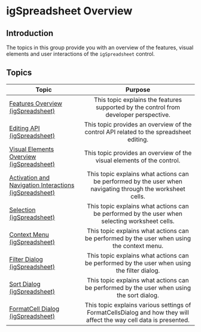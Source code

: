 ﻿<!--
|metadata|
{
    "fileName": "igspreadsheet-overview",
    "controlName": "igSpreadsheet",
    "tags": []
}
|metadata|
-->

# igSpreadsheet Overview

## Introduction

The topics in this group provide you with an overview of the features, visual elements and user interactions of the `igSpreadsheet` control.

## Topics

| Topic																		 									  | Purpose	     									|
| ------------- 																 									  |:-------------:									|
| [Features Overview (igSpreadsheet)](igspreadsheet-feature-overview.html)		 									  | This topic explains the features supported by the control from developer perspective.    |
| [Editing API (igSpreadsheet)](igspreadsheet-editing.html) 									                          | This topic provides an overview of the control API related to the spreadsheet editing.   	  | 
| [Visual Elements Overview (igSpreadsheet)](igspreadsheet-visual-elements.html) 									  | This topic provides an overview of the visual elements of the control.    	  | 
| [Activation and Navigation Interactions (igSpreadsheet)](igspreadsheet-activation-and-navigation-interactions.html) | This topic explains what actions can be performed by the user when navigating through the worksheet cells. |
| [Selection (igSpreadsheet)](igspreadsheet-selection.html)															  | This topic explains what actions can be performed by the user when selecting worksheet cells. |
| [Context Menu (igSpreadsheet)](igspreadsheet-context-menu)														  | This topic explains what actions can be performed by the user when using the context menu.	
| [Filter Dialog (igSpreadsheet)](igspreadsheet-filter-dialog)														  | This topic explains what actions can be performed by the user when using the filter dialog.			|		|
| [Sort Dialog (igSpreadsheet)](igspreadsheet-sort-dialog)														  	  | This topic explains what actions can be performed by the user when using the sort dialog.			|
 [FormatCell Dialog (igSpreadsheet)](igspreadsheet-FormatCell-Dialog)												  | This topic explains various settings of FormatCellsDialog and how they will affect the way cell data is presented.			|